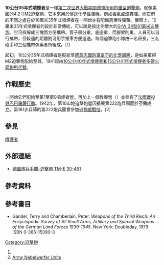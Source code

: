 **10公分35年式噴煙者**是一種[第二次世界大戰期間德軍所用的重型](https://zh.wikipedia.org/wiki/第二次世界大戰 "wikilink")[迫擊炮](https://zh.wikipedia.org/wiki/迫擊炮 "wikilink")。就像美國的4.2寸[M2迫擊炮](../Page/M2迫擊炮.md "wikilink")，它本來用於傳送化學性彈藥，例如[毒氣或煙霧彈](https://zh.wikipedia.org/wiki/毒氣 "wikilink")。而它們的不同之處在於10厘米35年式噴煙者在一開始亦有配備高爆性彈藥。實際上，10厘米35年式噴煙者的設計非常傳統，可以說是按比例增大的[GrW
34型81毫米迫擊炮](https://zh.wikipedia.org/wiki/GrW_34型81毫米迫擊炮 "wikilink")。它可拆解成三塊而方便攜帶。管子部分重，底座重，而腳架則重。人員可以自行攜帶，但較遠的距離則可用手推車方便運送。每個迫擊砲小隊由一名班長，三名砲手和三個攜帶彈藥者所組成。\[1\]

起初，10公分35年式噴煙者是配給至[德意志國防軍屬下的化學部隊](../Page/德意志國防軍.md "wikilink")，是如美軍把M2迫擊炮配給至其。1941起由[10公分40年式噴煙者和](../Page/10公分40年式噴煙者.md "wikilink")[15公分41年式噴煙者](https://zh.wikipedia.org/wiki/15公分41年式噴煙者 "wikilink")[多管火箭炮所代替](../Page/多管火箭炮.md "wikilink")。

## 作戰歷史

一開始它們配給至第1至第9噴煙者營，再加上一個教導營（）並參與了[法國戰役與](../Page/法國戰役.md "wikilink")[巴巴羅薩行動](../Page/巴巴羅薩行動.md "wikilink")。1942年，第10山地迫擊炮營因擴展第222炮兵團而於芬蘭成立。第181步兵師的第222炮兵團曾參加過[挪威戰役](../Page/挪威戰役.md "wikilink")。\[2\]

## 參見

[噴煙者](../Page/噴煙者.md "wikilink")

## 外部連結

  - [德國炮兵手冊-迫擊炮
    TM-E 30-451](http://www.lonesentry.com/manuals/tme30/ch7sec3.html)

## 參考資料

<references/>

## 參考書目

  - Gander, Terry and Chamberlain, Peter. *Weapons of the Third Reich:
    An Encyclopedic Survey of All Small Arms, Artillery and Special
    Weapons of the German Land Forces 1939-1945*. New York: Doubleday,
    1979 ISBN 0-385-15090-3

[Category:迫擊炮](https://zh.wikipedia.org/wiki/Category:迫擊炮 "wikilink")

1.
2.  [Army Nebelwerfer Units](http://sturmvogel.orbat.com/werfer.html)